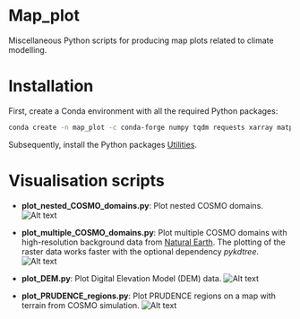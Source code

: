 # Map_plot
Miscellaneous Python scripts for producing map plots related to climate modelling.

# Installation

First, create a Conda environment with all the required Python packages:

```bash
conda create -n map_plot -c conda-forge numpy tqdm requests xarray matplotlib cartopy cmcrameri shapely pyinterp
```

Subsequently, install the Python packages [Utilities](https://github.com/ChristianSteger/Utilities).

# Visualisation scripts

- **plot_nested_COSMO_domains.py**: Plot nested COSMO domains.
![Alt text](https://github.com/ChristianSteger/Media/blob/master/COSMO_nested_domains.png?raw=true "Output example")

- **plot_multiple_COSMO_domains.py**: Plot multiple COSMO domains with high-resolution background data from [Natural Earth](https://www.naturalearthdata.com).
The plotting of the raster data works faster with the optional dependency *pykdtree*.
![Alt text](https://github.com/ChristianSteger/Media/blob/master/COSMO_domains.png?raw=true "Output example")

- **plot_DEM.py**: Plot Digital Elevation Model (DEM) data.
![Alt text](https://github.com/ChristianSteger/Media/blob/master/DEM_map_plot.png?raw=true "Output example")

- **plot_PRUDENCE_regions.py**: Plot PRUDENCE regions on a map with terrain from COSMO simulation.
![Alt text](https://github.com/ChristianSteger/Media/blob/master/PRUDENCE_regions_map.png?raw=true "Output example")